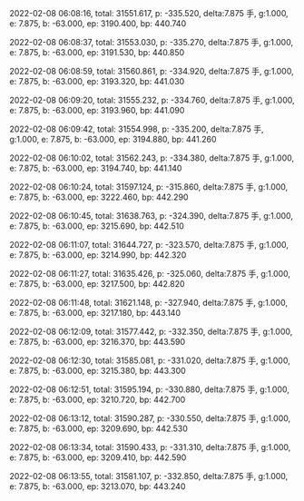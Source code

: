 2022-02-08 06:08:16, total: 31551.617, p: -335.520, delta:7.875 手, g:1.000, e: 7.875, b: -63.000, ep: 3190.400, bp: 440.740

2022-02-08 06:08:37, total: 31553.030, p: -335.270, delta:7.875 手, g:1.000, e: 7.875, b: -63.000, ep: 3191.530, bp: 440.850

2022-02-08 06:08:59, total: 31560.861, p: -334.920, delta:7.875 手, g:1.000, e: 7.875, b: -63.000, ep: 3193.320, bp: 441.030

2022-02-08 06:09:20, total: 31555.232, p: -334.760, delta:7.875 手, g:1.000, e: 7.875, b: -63.000, ep: 3193.960, bp: 441.090

2022-02-08 06:09:42, total: 31554.998, p: -335.200, delta:7.875 手, g:1.000, e: 7.875, b: -63.000, ep: 3194.880, bp: 441.260

2022-02-08 06:10:02, total: 31562.243, p: -334.380, delta:7.875 手, g:1.000, e: 7.875, b: -63.000, ep: 3194.740, bp: 441.140

2022-02-08 06:10:24, total: 31597.124, p: -315.860, delta:7.875 手, g:1.000, e: 7.875, b: -63.000, ep: 3222.460, bp: 442.290

2022-02-08 06:10:45, total: 31638.763, p: -324.390, delta:7.875 手, g:1.000, e: 7.875, b: -63.000, ep: 3215.690, bp: 442.510

2022-02-08 06:11:07, total: 31644.727, p: -323.570, delta:7.875 手, g:1.000, e: 7.875, b: -63.000, ep: 3214.990, bp: 442.320

2022-02-08 06:11:27, total: 31635.426, p: -325.060, delta:7.875 手, g:1.000, e: 7.875, b: -63.000, ep: 3217.500, bp: 442.820

2022-02-08 06:11:48, total: 31621.148, p: -327.940, delta:7.875 手, g:1.000, e: 7.875, b: -63.000, ep: 3217.180, bp: 443.140

2022-02-08 06:12:09, total: 31577.442, p: -332.350, delta:7.875 手, g:1.000, e: 7.875, b: -63.000, ep: 3216.370, bp: 443.590

2022-02-08 06:12:30, total: 31585.081, p: -331.020, delta:7.875 手, g:1.000, e: 7.875, b: -63.000, ep: 3215.380, bp: 443.300

2022-02-08 06:12:51, total: 31595.194, p: -330.880, delta:7.875 手, g:1.000, e: 7.875, b: -63.000, ep: 3210.720, bp: 442.700

2022-02-08 06:13:12, total: 31590.287, p: -330.550, delta:7.875 手, g:1.000, e: 7.875, b: -63.000, ep: 3209.690, bp: 442.530

2022-02-08 06:13:34, total: 31590.433, p: -331.310, delta:7.875 手, g:1.000, e: 7.875, b: -63.000, ep: 3209.410, bp: 442.590

2022-02-08 06:13:55, total: 31581.107, p: -332.850, delta:7.875 手, g:1.000, e: 7.875, b: -63.000, ep: 3213.070, bp: 443.240